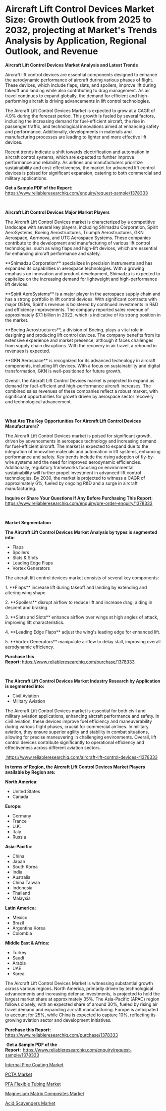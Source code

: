 <p><h1>Aircraft Lift Control Devices Market Size: Growth Outlook from 2025 to 2032, projecting at Market's Trends Analysis by Application, Regional Outlook, and Revenue</h1></p><p><strong>Aircraft Lift Control Devices Market Analysis and Latest Trends</strong></p>
<p><p>Aircraft lift control devices are essential components designed to enhance the aerodynamic performance of aircraft during various phases of flight. These devices, which include flaps, slats, and spoilers, improve lift during takeoff and landing while also contributing to drag management. As air travel continues to expand globally, the demand for efficient and high-performing aircraft is driving advancements in lift control technologies.</p><p>The Aircraft Lift Control Devices Market is expected to grow at a CAGR of 4.9% during the forecast period. This growth is fueled by several factors, including the increasing demand for fuel-efficient aircraft, the rise in passenger traffic, and technological innovations aimed at enhancing safety and performance. Additionally, developments in materials and manufacturing processes are leading to lighter and more effective lift devices.</p><p>Recent trends indicate a shift towards electrification and automation in aircraft control systems, which are expected to further improve performance and reliability. As airlines and manufacturers prioritize sustainability and cost-effectiveness, the market for advanced lift control devices is poised for significant expansion, catering to both commercial and military applications.</p></p>
<p><strong>Get a Sample PDF of the Report:&nbsp;</strong> <a href="https://www.reliableresearchiq.com/enquiry/request-sample/1378333?utm_campaign=1088&utm_medium=2&utm_source=Github&utm_content=ia&utm_term=28022025&utm_id=aircraft-lift-control-devices">https://www.reliableresearchiq.com/enquiry/request-sample/1378333</a></p>
<p>&nbsp;</p>
<p><strong>Aircraft Lift Control Devices Major Market Players</strong></p>
<p><p>The Aircraft Lift Control Devices market is characterized by a competitive landscape with several key players, including Shimadzu Corporation, Spirit AeroSystems, Boeing Aerostructures, Triumph Aerostructures, GKN Aerospace, Aernnova, and UTC Aerospace Systems. These companies contribute to the development and manufacturing of various lift control technologies, such as wing flaps and high-lift devices, which are essential for enhancing aircraft performance and safety.</p><p>**Shimadzu Corporation** specializes in precision instruments and has expanded its capabilities in aerospace technologies. With a growing emphasis on innovation and product development, Shimadzu is expected to capitalize on the increasing demand for lightweight and high-performance lift devices.</p><p>**Spirit AeroSystems** is a major player in the aerospace supply chain and has a strong portfolio in lift control devices. With significant contracts with major OEMs, Spirit's revenue is bolstered by continued investments in R&D and efficiency improvements. The company reported sales revenue of approximately $7.1 billion in 2022, which is indicative of its strong position in the market.</p><p>**Boeing Aerostructures**, a division of Boeing, plays a vital role in designing and producing lift control devices. The company benefits from its extensive experience and market presence, although it faces challenges from supply chain disruptions. With the recovery in air travel, a rebound in revenues is expected.</p><p>**GKN Aerospace** is recognized for its advanced technology in aircraft components, including lift devices. With a focus on sustainability and digital transformation, GKN is well-positioned for future growth.</p><p>Overall, the Aircraft Lift Control Devices market is projected to expand as demand for fuel-efficient and high-performance aircraft increases. The combined sales revenues of these companies reflect a robust market, with significant opportunities for growth driven by aerospace sector recovery and technological advancement.</p></p>
<p>&nbsp;</p>
<p><strong>What Are The Key Opportunities For Aircraft Lift Control Devices Manufacturers?</strong></p>
<p><p>The Aircraft Lift Control Devices market is poised for significant growth, driven by advancements in aerospace technology and increasing demand for fuel-efficient aircraft. The market is expected to expand due to the integration of innovative materials and automation in lift systems, enhancing performance and safety. Key trends include the rising adoption of fly-by-wire systems and the need for improved aerodynamic efficiencies. Additionally, regulatory frameworks focusing on environmental sustainability will further propel investment in advanced lift control technologies. By 2030, the market is projected to witness a CAGR of approximately 6%, fueled by ongoing R&D and a surge in aircraft manufacturing.</p></p>
<p><strong>Inquire or Share Your Questions If Any Before Purchasing This Report:</strong> <a href="https://www.reliableresearchiq.com/enquiry/pre-order-enquiry/1378333?utm_campaign=1088&utm_medium=2&utm_source=Github&utm_content=ia&utm_term=28022025&utm_id=aircraft-lift-control-devices">https://www.reliableresearchiq.com/enquiry/pre-order-enquiry/1378333</a></p>
<p>&nbsp;</p>
<p><strong>Market Segmentation</strong></p>
<p><strong>The Aircraft Lift Control Devices Market Analysis by types is segmented into:</strong></p>
<p><ul><li>Flaps</li><li>Spoilers</li><li>Slats & Slots</li><li>Leading Edge Flaps</li><li>Vortex Generators</li></ul></p>
<p><p>The aircraft lift control devices market consists of several key components: </p><p>1. **Flaps** increase lift during takeoff and landing by extending and altering wing shape.</p><p>2. **Spoilers** disrupt airflow to reduce lift and increase drag, aiding in descent and braking.</p><p>3. **Slats and Slots** enhance airflow over wings at high angles of attack, improving lift characteristics.</p><p>4. **Leading Edge Flaps** adjust the wing's leading edge for enhanced lift.</p><p>5. **Vortex Generators** manipulate airflow to delay stall, improving overall aerodynamic efficiency.</p></p>
<p><strong>Purchase this Report:&nbsp;</strong><a href="https://www.reliableresearchiq.com/purchase/1378333?utm_campaign=1088&utm_medium=2&utm_source=Github&utm_content=ia&utm_term=28022025&utm_id=aircraft-lift-control-devices">https://www.reliableresearchiq.com/purchase/1378333</a></p>
<p>&nbsp;</p>
<p><strong>The Aircraft Lift Control Devices Market Industry Research by Application is segmented into:</strong></p>
<p><ul><li>Civil Aviation</li><li>Military Aviation</li></ul></p>
<p><p>The Aircraft Lift Control Devices market is essential for both civil and military aviation applications, enhancing aircraft performance and safety. In civil aviation, these devices improve fuel efficiency and maneuverability during various flight phases, crucial for commercial airlines. In military aviation, they ensure superior agility and stability in combat situations, allowing for precise maneuvering in challenging environments. Overall, lift control devices contribute significantly to operational efficiency and effectiveness across different aviation sectors.</p></p>
<p><a href="https://www.reliableresearchiq.com/aircraft-lift-control-devices-r1378333?utm_campaign=1088&utm_medium=2&utm_source=Github&utm_content=ia&utm_term=28022025&utm_id=aircraft-lift-control-devices">&nbsp;https://www.reliableresearchiq.com/aircraft-lift-control-devices-r1378333</a></p>
<p><strong>In terms of Region, the Aircraft Lift Control Devices Market Players available by Region are:</strong></p>
<p>
    <p> <strong> North America: </strong>
        <ul>
            <li>United States</li>
            <li>Canada</li>
        </ul>
        </p> 
    <p> <strong> Europe: </strong>
        <ul>
            <li>Germany</li>
            <li>France</li>
            <li>U.K.</li>
            <li>Italy</li>
            <li>Russia</li>
        </ul>
        </p> 
    <p> <strong> Asia-Pacific: </strong>
        <ul>
            <li>China</li>
            <li>Japan</li>
            <li>South Korea</li>
            <li>India</li>
            <li>Australia</li>
            <li>China Taiwan</li>
            <li>Indonesia</li>
            <li>Thailand</li>
            <li>Malaysia</li>
        </ul>
        </p> 
    <p> <strong> Latin America: </strong>
        <ul>
            <li>Mexico</li>
            <li>Brazil</li>
            <li>Argentina Korea</li>
            <li>Colombia</li>
        </ul>
        </p> 
    <p> <strong> Middle East & Africa: </strong>
        <ul>
            <li>Turkey</li>
            <li>Saudi</li>
            <li>Arabia</li>
            <li>UAE</li>
            <li>Korea</li>
        </ul>
    </p>
    </p>
<p><p>The Aircraft Lift Control Devices Market is witnessing substantial growth across various regions. North America, primarily driven by technological advancements and increasing defense investments, is projected to hold the largest market share at approximately 35%. The Asia-Pacific (APAC) region follows closely, with an expected share of around 30%, fueled by rising air travel demand and expanding aircraft manufacturing. Europe is anticipated to account for 25%, while China is expected to capture 10%, reflecting its growing aviation sector and development initiatives.</p></p>
<p><strong>Purchase this Report: </strong><a href="https://www.reliableresearchiq.com/purchase/1378333?utm_campaign=1088&utm_medium=2&utm_source=Github&utm_content=ia&utm_term=28022025&utm_id=aircraft-lift-control-devices">https://www.reliableresearchiq.com/purchase/1378333</a></p>
<p>&nbsp;<strong>Get a Sample PDF of the Report:&nbsp;&nbsp;</strong><a href="https://www.reliableresearchiq.com/enquiry/request-sample/1378333?utm_campaign=1088&utm_medium=2&utm_source=Github&utm_content=ia&utm_term=28022025&utm_id=aircraft-lift-control-devices">https://www.reliableresearchiq.com/enquiry/request-sample/1378333</a></p>
<p><strong></strong></p>
<p><p><a href="https://github.com/prantoblouin/Market-Research-Report-List-1/blob/main/internal-pipe-coating-market.md?utm_campaign=1088&utm_medium=2&utm_source=Github&utm_content=ia&utm_term=28022025&utm_id=aircraft-lift-control-devices">Internal Pipe Coating Market</a></p><p><a href="https://github.com/iyachikareva/Market-Research-Report-List-1/blob/main/pcta-market.md?utm_campaign=1088&utm_medium=2&utm_source=Github&utm_content=ia&utm_term=28022025&utm_id=aircraft-lift-control-devices">PCTA Market</a></p><p><a href="https://github.com/karydacamu/Market-Research-Report-List-1/blob/main/pfa-flexible-tubing-market.md?utm_campaign=1088&utm_medium=2&utm_source=Github&utm_content=ia&utm_term=28022025&utm_id=aircraft-lift-control-devices">PFA Flexible Tubing Market</a></p><p><a href="https://github.com/mafeasavzal/Market-Research-Report-List-1/blob/main/magnesium-matrix-composites-market.md?utm_campaign=1088&utm_medium=2&utm_source=Github&utm_content=ia&utm_term=28022025&utm_id=aircraft-lift-control-devices">Magnesium Matrix Composites Market</a></p><p><a href="https://github.com/seemagarbeha/Market-Research-Report-List-1/blob/main/acid-scavengers-market.md?utm_campaign=1088&utm_medium=2&utm_source=Github&utm_content=ia&utm_term=28022025&utm_id=aircraft-lift-control-devices">Acid Scavengers Market</a></p></p>